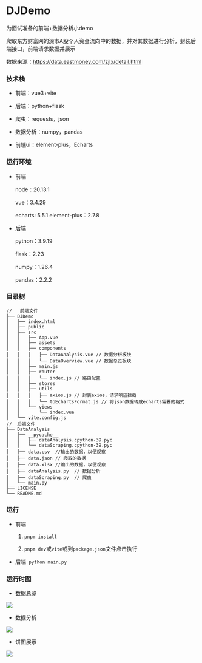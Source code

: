 # DJDemo
为面试准备的前端+数据分析小demo

爬取东方财富网的深市A股个人资金流向中的数据，并对其数据进行分析，封装后端接口，前端请求数据并展示

数据来源：https://data.eastmoney.com/zjlx/detail.html

### 技术栈

+ 前端：vue3+vite
+ 后端：python+flask

+ 爬虫：requests，json
+ 数据分析：numpy，pandas
+ 前端ui：element-plus，Echarts

### 运行环境

+ 前端

  node：20.13.1

  vue：3.4.29

  echarts:   5.5.1
  element-plus：2.7.8

+ 后端

  python：3.9.19

  flask：2.23

  numpy：1.26.4

  pandas：2.2.2

### 目录树

```tree
//   前端文件
├── DJDemo
│   ├── index.html
│   ├── public
│   ├── src
│   │   ├── App.vue
│   │   ├── assets
│   │   ├── components
│   │   │   ├── DataAnalysis.vue // 数据分析板块
│   │   │   └── DataOverview.vue // 数据总览板块
│   │   ├── main.js
│   │   ├── router
│   │   │   └── index.js // 路由配置
│   │   ├── stores
│   │   ├── utils
│   │   │   ├── axios.js // 封装axios，请求响应拦截
│   │   │   └── toEchartsFormat.js // 将json数据转成echarts需要的格式
│   │   └── views
│   │       └── index.vue 
│   └── vite.config.js
//  后端文件
├── DataAnalysis
│   ├── __pycache__
│   │   ├── dataAnalysis.cpython-39.pyc
│   │   └── dataScraping.cpython-39.pyc
│   ├── data.csv  //输出的数据，以便观察
│   ├── data.json // 爬取的数据
│   ├── data.xlsx //输出的数据，以便观察
│   ├── dataAnalysis.py  // 数据分析
│   ├── dataScraping.py  // 爬虫
│   └── main.py
├── LICENSE
└── README.md

```

### 运行

+ 前端

  1. `pnpm install`

  2. `pnpm dev`或`vite`或到`package.json`文件点击执行

+ 后端` python main.py`

### 运行时图

+  数据总览

![](https://cdn.jsdelivr.net/gh/geekHe-P/picGo_0403/202407291324775.png)



+ 数据分析

![](https://cdn.jsdelivr.net/gh/geekHe-P/picGo_0403/202407291331945.png)



+ 饼图展示

![](https://cdn.jsdelivr.net/gh/geekHe-P/picGo_0403/202407291332124.png)
